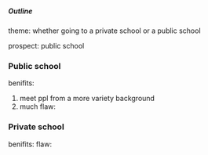 ##### Outline

theme: whether going to a private school or a public school

prospect: public school

### Public school
benifits: 
1. meet ppl from a more variety background
2. much
flaw: 

### Private school
benifits:
flaw:

